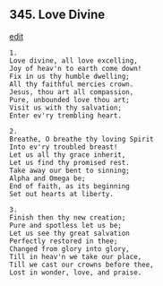
## 345.  Love Divine
[edit](https://docs.google.com/document/d/1RVqf%2D89NARZThu7iC04kofifEUs7zFR9/edit?mode=html)



    1.
    Love divine, all love excelling,
    Joy of heav'n to earth come down!
    Fix in us thy humble dwelling;
    All thy faithful mercies crown.
    Jesus, thou art all compassion,
    Pure, unbounded love thou art;
    Visit us with thy salvation;
    Enter ev'ry trembling heart.

    2.
    Breathe, O breathe thy loving Spirit
    Into ev'ry troubled breast!
    Let us all thy grace inherit,
    Let us find thy promised rest.
    Take away our bent to sinning;
    Alpha and Omega be;
    End of faith, as its beginning
    Set out hearts at liberty.

    3.
    Finish then thy new creation;
    Pure and spotless let us be;
    Let us see thy great salvation
    Perfectly restored in thee;
    Changed from glory into glory,
    Till in heav'n we take our place,
    Till we cast our crowns before thee,
    Lost in wonder, love, and praise.
